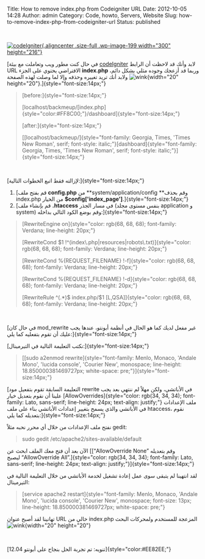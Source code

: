 Title: How to remove index.php from Codeigniter URL
Date: 2012-10-05 14:28
Author: admin
Category: Code, howto, Servers, Website
Slug: how-to-remove-index-php-from-codeigniter-url
Status: published

 

[![codeIgniter](../../static/images/how-to-remove-index-php-from-codeigniter-url/codeig_ote-300x216.png){.aligncenter .size-full .wp-image-199 width="300" height="216"}](../../static/images/how-to-remove-index-php-from-codeigniter-url/codeig_ote-300x216.png)

[في حال كنت مطور ويب وتعاملت مع بيئة [codeIgniter](http://ellislab.com/codeigniter) لابد وأنك قد لاحظت أن الرابط URL الافتراضي يحتوي على الجزء **index.php** وربما قد أزعجك وجوده مثلي بشكل دائم، ولابد أنك تريد تغييره وحذفه وإلا لما وصلت لهذه الصفحة ![wink](../../static/images/how-to-remove-index-php-from-codeigniter-url/wink_smile.gif "wink"){width="20" height="20"}.]{style="font-size:14px;"}

> [before:]{style="font-size:14px;"}
>
> [localhost/backmeup/[index.php]{style="color:#FF8C00;"}/dashboard]{style="font-size:14px;"}
>
> [after:]{style="font-size:14px;"}
>
> [[localhost/backmeup/]{style="font-family: Georgia, Times, 'Times New Roman', serif; font-style: italic;"}[dashboard]{style="font-family: Georgia, Times, 'Times New Roman', serif; font-style: italic;"}]{style="font-size:14px;"}

 

[لإزالته فقط اتبع الخطوات التالية:]{style="font-size:14px;"}

1.  [قم بفتح ملف **config.php** من **system/application/config **وقم بحذف index.php من الخيار **\$config\['index\_page'\]**.]{style="font-size:14px;"}
2.  [قم بإنشاء ملف **.htaccess** في مسار الجذر (بنفس مستوى مجلد application و system) وقم بوضع الكود التالي بداخله:]{style="font-size:14px;"}

> [RewriteEngine on]{style="color: rgb(68, 68, 68); font-family: Verdana; line-height: 20px;"}  
>
> [RewriteCond \$1 !\^(index\\.php\|resources\|robots\\.txt)]{style="color: rgb(68, 68, 68); font-family: Verdana; line-height: 20px;"}  
>
> [RewriteCond %{REQUEST\_FILENAME} !-f]{style="color: rgb(68, 68, 68); font-family: Verdana; line-height: 20px;"}  
>
> [RewriteCond %{REQUEST\_FILENAME} !-d]{style="color: rgb(68, 68, 68); font-family: Verdana; line-height: 20px;"}  
>
> [RewriteRule \^(.\*)\$ index.php/\$1 \[L,QSA\]]{style="color: rgb(68, 68, 68); font-family: Verdana; line-height: 20px;"}

 

[في حال كان mod\_rewrite غير مفعل لديك كما هو الحال في أنظمة أبونتو، عندها يجب عليك أن تقوم بتفعليه كما يلي:]{style="font-size:14px;"}

[نكتب التعليمة التالية في التيرمينال:]{style="font-size:14px;"}

> [[sudo a2enmod rewrite]{style="font-family: Menlo, Monaco, 'Andale Mono', 'lucida console', 'Courier New', monospace; line-height: 18.850000381469727px; white-space: pre;"}]{style="font-size:14px;"}

[التعليمة السابقة تقوم بتفعيل مود rewrite في الأباتشي، ولكن مهلاً لم ننتهي بعد يجب علينا أن نقوم بتعديل خيار [AllowOverrides]{style="color: rgb(34, 34, 34); font-family: Lato, sans-serif; line-height: 24px; text-align: justify;"} ملف الإعدادات في الأباتشي والذي يسمح بتغيير إعدادات الأباتشي بناء على ملف htaccess، نقوم بتعديله كما يلي:]{style="font-size:14px;"}

نفتح ملف الإعدادات من خلال أي محرر نحبه مثلاً gedit:

> sudo gedit /etc/apache2/sites-available/default

الآن بعد أن فتح معك الملف ابحث عن [[“AllowOverride None” وقم بتعديله ليصبح “AllowOverride All”.]{style="color: rgb(34, 34, 34); font-family: Lato, sans-serif; line-height: 24px; text-align: justify;"}]{style="font-size:14px;"}

لقد انتهينا لم يتبقى سوى عمل إعادة تشغيل لخدمة الأباتشي من خلال التعليمة التالية في التيرمينال:

> [service apache2 restart]{style="font-family: Menlo, Monaco, 'Andale Mono', 'lucida console', 'Courier New', monospace; font-size: 13px; line-height: 18.850000381469727px; white-space: pre;"}

تهانينا لقد أصبح عنوان URL خالي من index.php المزعجة للمستخدم ولمحركات البحث ![wink](../../static/images/how-to-remove-index-php-from-codeigniter-url/wink_smile.gif "wink"){width="20" height="20"}

 

[تنويه: تم تجربة الحل بنجاح على أبونتو 12.04]{style="color:#EE82EE;"}
